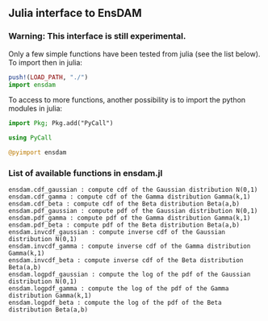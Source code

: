 
## Julia interface to EnsDAM

### Warning: This interface is still experimental.

Only a few simple functions have been tested from julia (see the list below).
To import then in julia:

```julia
push!(LOAD_PATH, "./")
import ensdam
```

To access to more functions, another possibility
is to import the python modules in julia:

```julia
import Pkg; Pkg.add("PyCall")

using PyCall

@pyimport ensdam
```

### List of available functions in ensdam.jl

```
ensdam.cdf_gaussian : compute cdf of the Gaussian distribution N(0,1)
ensdam.cdf_gamma : compute cdf of the Gamma distribution Gamma(k,1)
ensdam.cdf_beta : compute cdf of the Beta distribution Beta(a,b)
ensdam.pdf_gaussian : compute pdf of the Gaussian distribution N(0,1)
ensdam.pdf_gamma : compute pdf of the Gamma distribution Gamma(k,1)
ensdam.pdf_beta : compute pdf of the Beta distribution Beta(a,b)
ensdam.invcdf_gaussian : compute inverse cdf of the Gaussian distribution N(0,1)
ensdam.invcdf_gamma : compute inverse cdf of the Gamma distribution Gamma(k,1)
ensdam.invcdf_beta : compute inverse cdf of the Beta distribution Beta(a,b)
ensdam.logpdf_gaussian : compute the log of the pdf of the Gaussian distribution N(0,1)
ensdam.logpdf_gamma : compute the log of the pdf of the Gamma distribution Gamma(k,1)
ensdam.logpdf_beta : compute the log of the pdf of the Beta distribution Beta(a,b)
```
